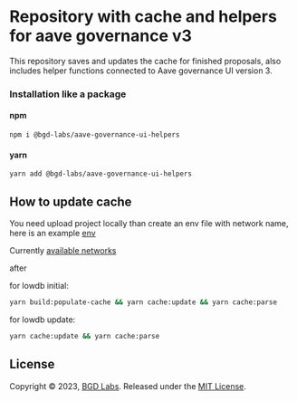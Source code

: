 # Repository with cache and helpers for aave governance v3

This repository saves and updates the cache for finished proposals, also includes helper functions connected to Aave governance UI version 3.

### Installation like a package

#### npm
<code>npm i @bgd-labs/aave-governance-ui-helpers</code>

#### yarn
<code>yarn add @bgd-labs/aave-governance-ui-helpers</code>

## How to update cache

You need upload project locally than create an env file with network name, here is an example [env](./.env.example)

Currently [available networks](https://github.com/bgd-labs/aave-governance-ui-helpers/blob/main/src/helpers/appConfig.ts#L16)

after

for lowdb initial:
```sh
yarn build:populate-cache && yarn cache:update && yarn cache:parse
```

for lowdb update:
```sh
yarn cache:update && yarn cache:parse
```

## License

Copyright © 2023, [BGD Labs](https://bgdlabs.com/). Released under the [MIT License](./LICENSE).

